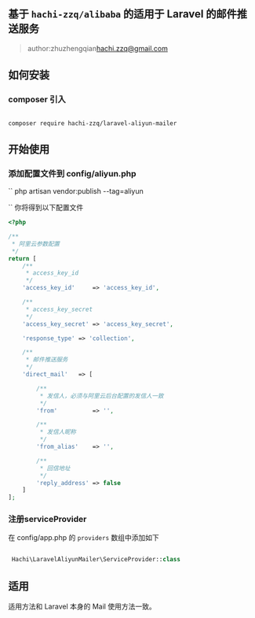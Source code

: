 ## 基于 `hachi-zzq/alibaba` 的适用于 Laravel 的邮件推送服务

> author:zhuzhengqian<hachi.zzq@gmail.com>


## 如何安装

### composer 引入

```$shell

composer require hachi-zzq/laravel-aliyun-mailer

```

## 开始使用

### 添加配置文件到 config/aliyun.php

``
php artisan vendor:publish --tag=aliyun

``
你将得到以下配置文件

```php
<?php

/**
 * 阿里云参数配置
 */
return [
    /**
     * access_key_id
     */
    'access_key_id'     => 'access_key_id',

    /**
     * access_key_secret
     */
    'access_key_secret' => 'access_key_secret',

    'response_type' => 'collection',

    /**
     * 邮件推送服务
     */
    'direct_mail'   => [

        /**
         * 发信人，必须与阿里云后台配置的发信人一致
         */
        'from'          => '',

        /**
         * 发信人昵称
         */
        'from_alias'    => '',

        /**
         * 回信地址
         */
        'reply_address' => false
    ]
];

```

### 注册serviceProvider

在 config/app.php 的 ``providers`` 数组中添加如下

```php

 Hachi\LaravelAliyunMailer\ServiceProvider::class

```
## 适用

适用方法和 Laravel 本身的 Mail 使用方法一致。















 